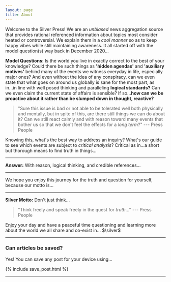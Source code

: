 ```yaml
---
layout: page
title: About
---
```


Welcome to the Silver Press! We are an *unbiased* news aggregation source that provides rational referenced information about topics most consider heated or controversial. We explain them in a *cool manner* so as to keep happy vibes while still maintaining awareness. It all started off with the model question(s) way back in December 2020...

**Model Questions:** Is the world you live in exactly correct to the best of your knowledge? Could there be such things as **'hidden agendas'** and **'auxiliary motives'** behind many of the events we witness everyday in life, especially major ones? And even without the idea of any conspiracy, can we even state that what goes on around us globally is sane for the most part, as in...in line with well posed thinking and paralleling **logical standards?** Can we even claim the current state of affairs is sensible? If so...**how can we be proactive about it rather than be slumped down in thought, reactive?**

> "Sure this issue is bad or not able to be tolerated well both physically and mentally, but in spite of this, are there still things we can do about it? Can we still react calmly and with reason toward many events that bother us so that we don't feel the effects for a *long term*?" --- Press People

Knowing this, what's the best way to address an inquiry? What's our guide to see which events are subject to *critical analysis*? Critical as in...a short but thorough means to find truth in things...

---

**Answer:** With reason, logical thinking, and credible references...

---

We hope you enjoy this journey for the truth and question for yourself, because our motto is...

---

**Silver Motto:** Don't just think...

> "Think freely and speak freely in the quest for *truth*..." --- Press People

Enjoy your day and have a peaceful time questioning and learning more about the world we all share and co-exist in... $\silver$

---

### Can articles be saved?

Yes! You can save any post for your device using...

{% include save_post.html %}

---
